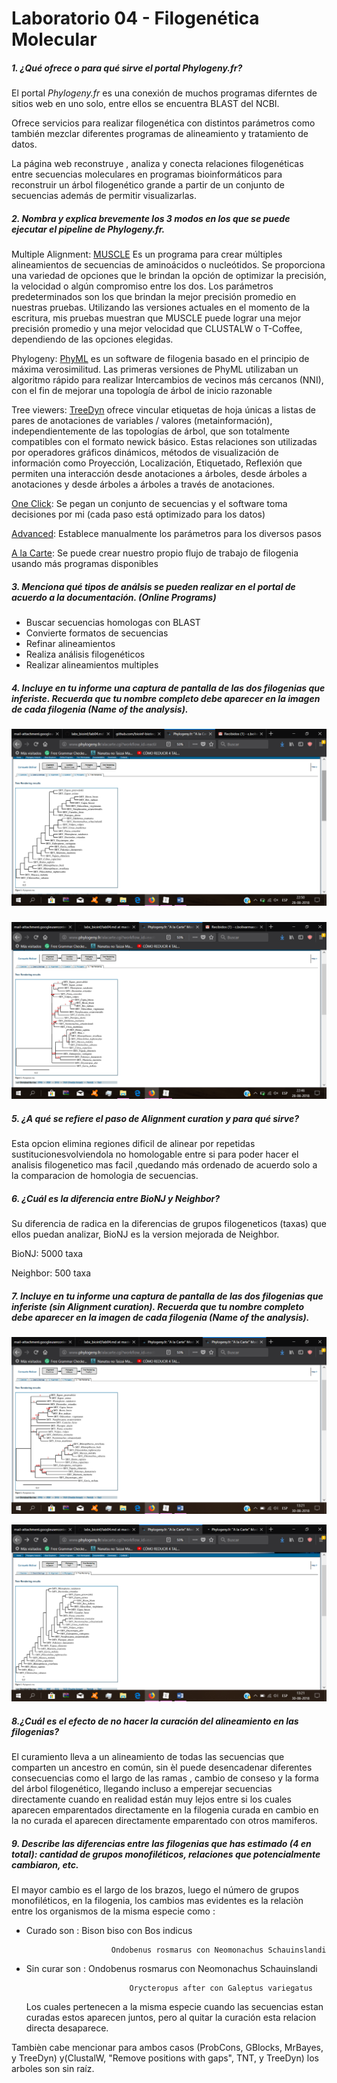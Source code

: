 # Laboratorio 04 - Filogenética Molecular



##### **1.** ¿Qué ofrece o para qué sirve el portal Phylogeny.fr? 

El portal *Phylogeny.fr*  es una conexión de muchos programas diferntes de sitios web en uno solo, entre ellos se encuentra BLAST del NCBI.

 Ofrece servicios para realizar filogenética con distintos parámetros como también mezclar diferentes programas de alineamiento y tratamiento de datos.

La página web reconstruye , analiza y conecta relaciones filogenéticas entre secuencias moleculares en programas bioinformáticos para reconstruir un árbol filogenético grande a partir de un conjunto de secuencias  además de permitir visualizarlas.

##### **2.** Nombra y explica brevemente los 3 modos en los que se puede ejecutar el pipeline de Phylogeny.fr. 

Multiple Alignment: [MUSCLE](http://www.phylogeny.fr/one_task.cgi?task_type=muscle) Es un programa para crear múltiples alineamientos de secuencias de aminoácidos o nucleótidos. Se proporciona una variedad de opciones que le brindan la opción de 
optimizar la precisión, la velocidad o algún compromiso entre los dos. Los parámetros predeterminados son los que brindan la mejor precisión promedio en nuestras pruebas. Utilizando
las versiones actuales en el momento de la escritura, mis pruebas  muestran que MUSCLE puede lograr una mejor precisión promedio y una mejor velocidad que CLUSTALW o T-Coffee, dependiendo de las opciones elegidas.

Phylogeny: [PhyML](http://www.phylogeny.fr/one_task.cgi?task_type=phyml) es un software de filogenia basado en el principio de máxima verosimilitud. Las
primeras versiones de PhyML utilizaban un algoritmo rápido para realizar Intercambios de vecinos más cercanos (NNI), con el fin de mejorar una topología de árbol de inicio razonable

Tree viewers: [TreeDyn](http://www.phylogeny.fr/one_task.cgi?task_type=treedyn) ofrece vincular etiquetas de hoja únicas a listas de pares de anotaciones de variables / valores (metainformación), independientemente de las topologías de árbol, que son totalmente compatibles con el formato newick básico. Estas relaciones son utilizadas por operadores gráficos dinámicos, métodos de visualización de información como Proyección, Localización, Etiquetado, Reflexión que permiten una interacción desde anotaciones a árboles, desde árboles a anotaciones y desde árboles a árboles a través de anotaciones.

[One Click](http://www.phylogeny.fr/simple_phylogeny.cgi): Se pegan un conjunto de secuencias y  el software toma decisiones por mi (cada paso está optimizado para los datos)

[Advanced](http://www.phylogeny.fr/advanced.cgi): Establece manualmente los parámetros para los diversos pasos

[A la Carte](http://www.phylogeny.fr/alacarte.cgi):  Se puede crear nuestro propio flujo de trabajo de filogenia usando más programas disponibles

##### **3.** Menciona qué tipos de análsis se pueden realizar en el portal de acuerdo a la documentación. (*Online Programs*) 

- Buscar secuencias homologas con BLAST
- Convierte formatos de secuencias
- Refinar alineamientos
- Realiza análisis filogenéticos 
- Realizar alineamientos multiples

##### **4.** Incluye en tu informe una captura de pantalla de  las dos filogenias que inferiste. Recuerda que tu nombre completo debe  aparecer en la imagen de cada filogenia (*Name of the analysis*).

##### ![](https://raw.githubusercontent.com/ConsueloBolivarMascaro/BIOINFORMATICA/master/imagen%202%20lab%204.png) 

![](https://raw.githubusercontent.com/ConsueloBolivarMascaro/BIOINFORMATICA/master/imagen%201%20lab%204.png)

##### **5.** ¿A qué se refiere el paso de *Alignment curation* y para qué sirve? 

Esta opcion elimina regiones dificil de alinear por repetidas sustitucionesvolviendola no homologable entre si para poder hacer el analisis filogenetico mas facil ,quedando más ordenado de acuerdo  solo a la comparacion de homologia de secuencias. 

##### **6.** ¿Cuál es la diferencia entre BioNJ y Neighbor? 

Su diferencia de radica en la diferencias de grupos filogeneticos (taxas) que ellos puedan analizar, BioNJ es la version mejorada de Neighbor.

BioNJ: 5000 taxa 

Neighbor: 500 taxa 

##### **7.** Incluye en tu informe una captura de pantalla de las dos filogenias que inferiste (sin *Alignment curation*). Recuerda que tu nombre completo debe aparecer en la imagen de cada filogenia (*Name of the analysis*). 

![](https://raw.githubusercontent.com/ConsueloBolivarMascaro/BIOINFORMATICA/master/imagen%203%20lab%204.png)

![](https://raw.githubusercontent.com/ConsueloBolivarMascaro/BIOINFORMATICA/master/imagen%204%20lab%204.png)

##### 8.¿Cuál es el efecto de no hacer la curación del alineamiento en las filogenias? 

 El curamiento lleva a un alineamiento de todas las secuencias que comparten un ancestro en común, sin èl puede desencadenar diferentes consecuencias como el  largo de las ramas , cambio de conseso y la forma del árbol filogenético, llegando incluso a emperejar secuencias directamente cuando en realidad están muy lejos entre si los cuales aparecen emparentados directamente en la filogenia curada en cambio  en la no curada el  aparecen directamente emparentado  con otros mamiferos.

##### **9.** Describe las diferencias entre las filogenias que  has estimado (4 en total): cantidad de grupos monofiléticos, relaciones  que potencialmente cambiaron, etc. 

El mayor cambio es el largo de los  brazos,  luego el número de grupos monofiléticos, en la filogenia,  los cambios mas evidentes es la relaciòn  entre los organismos de la misma especie como : 

- Curado son : Bison biso con Bos indicus

                         Ondobenus rosmarus con Neomonachus Schauinslandi

                          

- Sin curar son : Ondobenus rosmarus con Neomonachus Schauinslandi

                             Orycteropus after con Galeptus variegatus



  Los cuales pertenecen a la misma especie cuando las secuencias estan curadas estos aparecen juntos, pero al quitar la curación esta relacion directa  desaparece.

 Tambièn cabe mencionar para ambos casos (ProbCons, GBlocks, MrBayes, y  TreeDyn) y(ClustalW, "Remove positions with gaps", TNT, y TreeDyn) los  arboles son sin raíz. 